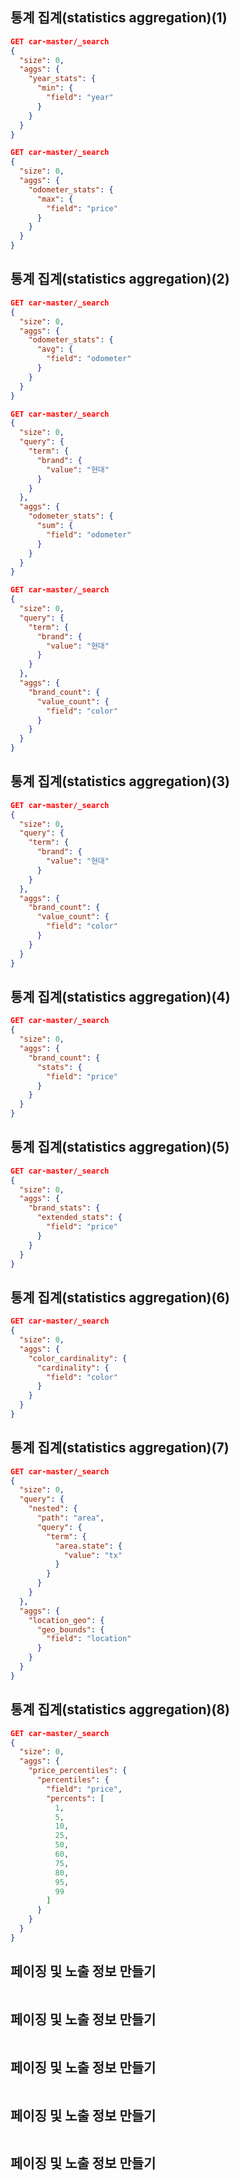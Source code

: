 통계 집계(statistics aggregation)(1)
-------------
```json lines
GET car-master/_search
{
  "size": 0,
  "aggs": {
    "year_stats": {
      "min": {
        "field": "year"
      }
    }
  }
}
```
```json lines
GET car-master/_search
{
  "size": 0,
  "aggs": {
    "odometer_stats": {
      "max": {
        "field": "price"
      }
    }
  }
}
```

통계 집계(statistics aggregation)(2)
-------------
```json lines
GET car-master/_search
{
  "size": 0,
  "aggs": {
    "odometer_stats": {
      "avg": {
        "field": "odometer"
      }
    }
  }
}

```
```json lines
GET car-master/_search
{
  "size": 0,
  "query": {
    "term": {
      "brand": {
        "value": "현대"
      }
    }
  },
  "aggs": {
    "odometer_stats": {
      "sum": {
        "field": "odometer"
      }
    }
  }
}
```
```json lines
GET car-master/_search
{
  "size": 0,
  "query": {
    "term": {
      "brand": {
        "value": "현대"
      }
    }
  },
  "aggs": {
    "brand_count": {
      "value_count": {
        "field": "color"
      }
    }
  }
}
```

통계 집계(statistics aggregation)(3)
-------------
```json lines
GET car-master/_search
{
  "size": 0,
  "query": {
    "term": {
      "brand": {
        "value": "현대"
      }
    }
  },
  "aggs": {
    "brand_count": {
      "value_count": {
        "field": "color"
      }
    }
  }
}

```

통계 집계(statistics aggregation)(4)
-------------
```json lines
GET car-master/_search
{
  "size": 0,
  "aggs": {
    "brand_count": {
      "stats": {
        "field": "price"
      }
    }
  }
}
```

통계 집계(statistics aggregation)(5)
-------------
```json lines
GET car-master/_search
{
  "size": 0,
  "aggs": {
    "brand_stats": {
      "extended_stats": {
        "field": "price"
      }
    }
  }
}
```

통계 집계(statistics aggregation)(6)
-------------
```json lines
GET car-master/_search
{
  "size": 0,
  "aggs": {
    "color_cardinality": {
      "cardinality": {
        "field": "color"
      }
    }
  }
}
```

통계 집계(statistics aggregation)(7)
-------------
```json lines
GET car-master/_search
{
  "size": 0,
  "query": {
    "nested": {
      "path": "area",
      "query": {
        "term": {
          "area.state": {
            "value": "tx"
          }
        }
      }
    }
  },
  "aggs": {
    "location_geo": {
      "geo_bounds": {
        "field": "location"
      }
    }
  }
}
```

통계 집계(statistics aggregation)(8)
-------------
```json lines
GET car-master/_search
{
  "size": 0,
  "aggs": {
    "price_percentiles": {
      "percentiles": {
        "field": "price",
        "percents": [
          1,
          5,
          10,
          25,
          50,
          60,
          75,
          80,
          95,
          99
        ]
      }
    }
  }
}
```

페이징 및 노출 정보 만들기
-------------
```json lines
```

페이징 및 노출 정보 만들기
-------------
```json lines
```

페이징 및 노출 정보 만들기
-------------
```json lines
```

페이징 및 노출 정보 만들기
-------------
```json lines
```

페이징 및 노출 정보 만들기
-------------
```json lines
```